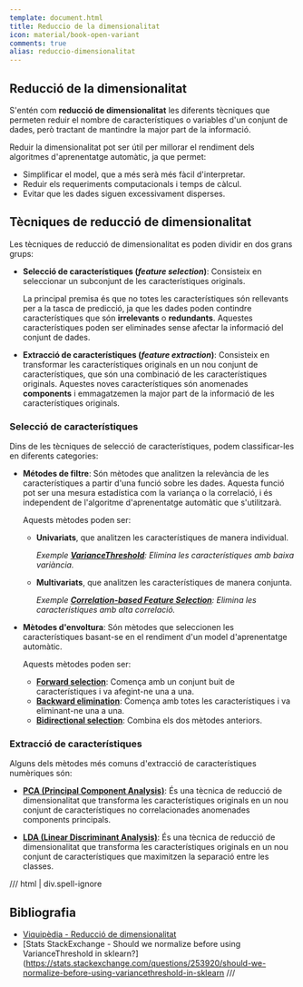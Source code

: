 ```yaml
---
template: document.html
title: Reduccio de la dimensionalitat
icon: material/book-open-variant
comments: true
alias: reduccio-dimensionalitat
---
```


## Reducció de la dimensionalitat
S'entén com __reducció de dimensionalitat__ les diferents tècniques que permeten reduir el
nombre de característiques o variables d'un conjunt de dades, però tractant de mantindre
la major part de la informació.

Reduir la dimensionalitat pot ser útil per millorar el rendiment dels algoritmes d'aprenentatge
automàtic, ja que permet:

- Simplificar el model, que a més serà més fàcil d'interpretar.
- Reduir els requeriments computacionals i temps de càlcul.
- Evitar que les dades siguen excessivament disperses.

## Tècniques de reducció de dimensionalitat
Les tècniques de reducció de dimensionalitat es poden dividir en dos grans grups:

- __Selecció de característiques (_feature selection_)__: Consisteix en seleccionar un subconjunt de les característiques originals.

    La principal premisa és que no totes les característiques són rellevants per a la tasca de predicció,
    ja que les dades poden contindre característiques que són __irrelevants__ o __redundants__.
    Aquestes característiques poden ser eliminades sense afectar la informació del conjunt de dades.

- __Extracció de característiques (_feature extraction_)__: Consisteix en transformar les característiques originals en un nou conjunt
    de característiques, que són una combinació de les característiques originals. Aquestes noves característiques
    són anomenades __components__ i emmagatzemen la major part de la informació de les característiques originals.

### Selecció de característiques
Dins de les tècniques de selecció de característiques, podem classificar-les en diferents categories:

- __Métodes de filtre__: Són mètodes que analitzen la relevància de les característiques a partir d'una funció sobre les dades.
    Aquesta funció pot ser una mesura estadística com la variança o la correlació, i és independent de l'algoritme d'aprenentatge
    automàtic que s'utilitzarà.

    Aquests mètodes poden ser:
    
    - __Univariats__, que analitzen les característiques de manera individual.

        _Exemple [__VarianceThreshold__][exemple-variance-threshold]: Elimina les característiques amb baixa variància._

    - __Multivariats__, que analitzen les característiques de manera conjunta.

        _Exemple [__Correlation-based Feature Selection__][exemple-correlation-selection]: Elimina les característiques amb alta correlació._

    [exemple-variance-threshold]: 031_filtre.md#umbral-de-variancia
    [exemple-correlation-selection]: 031_filtre.md#basada-en-correlacio

- __Mètodes d'envoltura__: Són mètodes que seleccionen les característiques basant-se
    en el rendiment d'un model d'aprenentatge automàtic.

    Aquests mètodes poden ser:
    
    - [__Forward selection__][forward]: Comença amb un conjunt buit de característiques i va afegint-ne una a una.
    - [__Backward elimination__][backward]: Comença amb totes les característiques i va eliminant-ne una a una.
    - [__Bidirectional selection__][bidirectional]: Combina els dos mètodes anteriors.

    [forward]: 032_envoltura.md#seleccio-cap-endavant
    [backward]: 032_envoltura.md#seleccio-cap-enrere
    [bidirectional]: 032_envoltura.md#seleccio-bidireccional


### Extracció de característiques
Alguns dels mètodes més comuns d'extracció de característiques numèriques són:

- [__PCA (Principal Component Analysis)__][pca]: És una tècnica de reducció de dimensionalitat que transforma les característiques originals
    en un nou conjunt de característiques no correlacionades anomenades components principals.

- [__LDA (Linear Discriminant Analysis)__][lda]: És una tècnica de reducció de dimensionalitat que transforma les característiques originals
    en un nou conjunt de característiques que maximitzen la separació entre les classes.

[pca]: 033_extraccio.md#pca-principal-component-analysis
[lda]: 033_extraccio.md#lda-linear-discriminant-analysis

/// html | div.spell-ignore
## Bibliografia
- [Viquipèdia - Reducció de dimensionalitat](https://ca.wikipedia.org/wiki/Reducci%C3%B3_de_dimensionalitat)
- [Stats StackExchange - Should we normalize before using VarianceThreshold in sklearn?](https://stats.stackexchange.com/questions/253920/should-we-normalize-before-using-variancethreshold-in-sklearn
///

